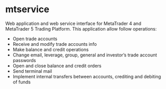 # mtservice
Web application and web service interface for MetaTrader 4 and MetaTrader 5 Trading Platform. This application allow follow operations:
- Open trade accounts
- Receive and modify trade accounts info
- Make balance and credit operations
- Change email, leverage, group, general and investor’s trade account passwords
- Open and close balance and credit orders
- Send terminal mail
- Implement internal transfers between accounts, crediting and debiting of funds
